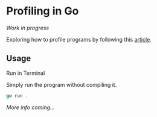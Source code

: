 # Profiling in Go

*Work in progress*

Exploring how to profile programs by following this [article](https://golangdocs.com/profiling-in-golang).  

## Usage

Run in Terminal

Simply run the program without compiling it.
```go
go run .
```

*More info coming...*